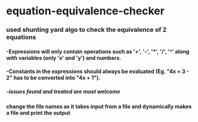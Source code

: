# equation-equivalence-checker
### used shunting yard algo to check the equivalence of 2 equations 
#### -Expressions will only contain operations such as '+', '-', '*', '/', '^' along with variables (only 'x' and 'y') and numbers.
#### -Constants in the expressions should always be evaluated (Eg. "4x + 3 - 2" has to be converted into "4x + 1").
##### -issues found and treated are most welcome 
#### change the file names as it takes input from a file and dynamically makes a file and print the output 


